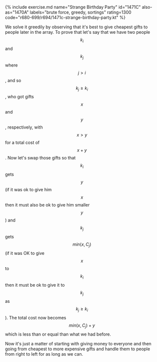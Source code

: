 {% include exercise.md name="Strange Birthday Party" id="1471C" also-as="1470A" labels="brute force, greedy, sortings" rating=1300 code="r680-699/r694/1471c-strange-birthday-party.kt" %}

We solve it greedily by observing that it's best to give cheapest gifts to people later in the array.  To prove that let's say that we have two people $$k_i$$ and $$k_j$$ where $$j > i$$, and so $$k_j \ge k_i$$, who got gifts $$x$$ and $$y$$, respectively, with $$x \gt y$$ for a total cost of $$x + y$$.  Now let's swap those gifts so that $$k_i$$ gets $$y$$ (if it was ok to give him $$x$$ then it must also be ok to give him smaller $$y$$) and $$k_j$$ gets $$min(x, C_j)$$ (if it was OK to give $$x$$ to $$k_i$$ then it must be ok to give it to $$k_j$$ as $$k_j \ge k_i$$).  The total cost now becomes $$min(x, C_j) + y$$ which is less than or equal than what we had before.

Now it's just a matter of starting with giving money to everyone and then going from cheapest to more expensive gifts and handle them to people from right to left for as long as we can.
